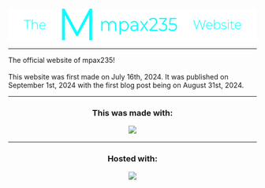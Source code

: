 <div class="header">
  <p align="center">
    <img style="height: 64px; width: 547.95px;" src="assets/images/docs/thempax235website.png">
  </p>
</div>
<hr>
The official website of mpax235!
<br><br>
This website was first made on July 16th, 2024. It was published on September 1st, 2024 with the first blog post being on August 31st, 2024.
<hr>
<h3 align="center">This was made with:</h3>
<p align="center">
  <a href="https://skillicons.dev" align="center">
    <img src="https://skillicons.dev/icons?i=html,css,js" />
  </a><br>
</p>
<hr>
<h3 align="center">Hosted with:</h3>
<p align="center">
  <a href="https://pages.github.com" align="center">
    <img src="https://pages.github.com/images/logo.svg" />
  </a><br>
</p>
